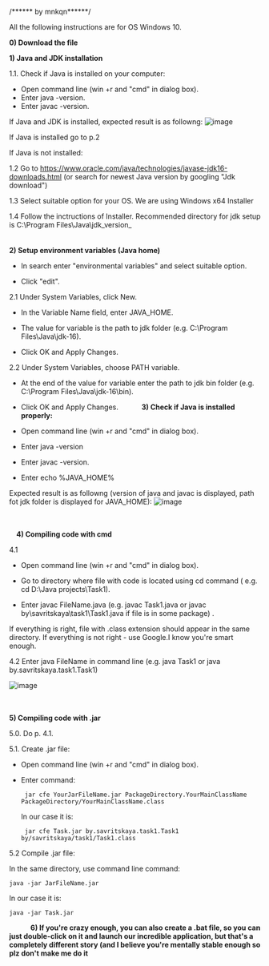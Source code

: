 /****** by mnkqn******/

All the following instructions are for OS Windows 10.

**0) Download the file**


**1) Java and JDK installation**
   
1.1. Check if Java is installed on your computer:
    
- Open command line (win +r and "cmd" in dialog box).
- Enter java -version.
- Enter javac -version.  
   
If Java and JDK is installed, expected result is as followng: ![image](https://user-images.githubusercontent.com/55387479/119819735-5eb53480-bef9-11eb-8836-d49fe68c1ca2.png)
    
If Java is installed go to p.2
  
If Java is not installed:
    
1.2 Go to https://www.oracle.com/java/technologies/javase-jdk16-downloads.html (or search for newest Java version by googling "Jdk download")
    
1.3 Select suitable option for your OS. We are using Windows x64 Installer    
    
1.4 Follow the inctructions of Installer. Recommended directory for jdk setup is C:\Program Files\Java\jdk_version_
⠀    
⠀    
 ⠀   
**2) Setup environment variables (Java home)**

   - In search enter "environmental variables" and select suitable option.
    
   - Click "edit".
    
   2.1 Under System Variables, click New.
    
   - In the Variable Name field, enter JAVA_HOME.
   
   - The value for variable is the path to jdk folder (e.g. C:\Program Files\Java\jdk-16).
   
   - Click OK and Apply Changes.
   
   2.2 Under System Variables, choose PATH variable.
   
   - At the end of the value for variable enter the path to jdk bin folder (e.g. C:\Program Files\Java\jdk-16\bin).
   
   - Click OK and Apply Changes.
⠀
⠀
⠀
**3) Check if Java is installed properly:**
   
   - Open command line (win +r and "cmd" in dialog box).
   
   - Enter java -version 
   
   - Enter javac -version.
   
   - Enter echo %JAVA_HOME%
  
  Expected result is as followng (version of java and javac is displayed, path fot jdk folder is displayed for JAVA_HOME):
    ![image](https://user-images.githubusercontent.com/55387479/119828185-9aa0c780-bf02-11eb-8870-a9c0d205ca28.png)

 ⠀  
 ⠀  
   ⠀
**4) Compiling code with cmd**
   
  4.1 
  - Open command line (win +r and "cmd" in dialog box).
  
  - Go to directory where file with code is located using cd command ( e.g. cd D:\Java projects\Task1).
  
  - Enter javac FileName.java (e.g. javac Task1.java or javac by\savritskaya\task1\Task1.java if file is in some package) .
 
 If everything is right, file with .class extension should appear in the same directory.
 If everything is not right - use Google.I know you're smart enough.
 
 4.2 
 Enter java FileName in command line (e.g. java Task1 or java by.savritskaya.task1.Task1)
   
  ![image](https://user-images.githubusercontent.com/55387479/119829181-a5a82780-bf03-11eb-88ef-fd778b2648a1.png)

⠀
⠀    
  ⠀  
**5) Compiling code with .jar**
  
  5.0. Do p. 4.1.
  
  5.1. Create .jar file:
 
 - Open command line (win +r and "cmd" in dialog box).
  
 - Enter command:     
   
        jar cfe YourJarFileName.jar PackageDirectory.YourMainClassName PackageDirectory/YourMainClassName.class
        
    In our case it is:
    
        jar cfe Task.jar by.savritskaya.task1.Task1 by/savritskaya/task1/Task1.class
    
  5.2 Compile .jar file:
  
   In the same directory, use command line command:
   
    java -jar JarFileName.jar
 
   
  In our case it is:
            
    java -jar Task.jar
   ⠀ 
    ⠀
    ⠀
  **6) If you're crazy enough, you can also create a .bat file, so you can just double-click on it and launch our incredible application, but that's a completely different story (and I believe you're mentally stable enough so plz don't make me do it**   
